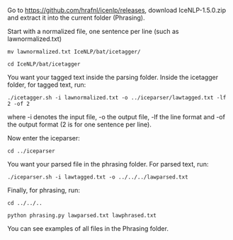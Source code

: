 Go to https://github.com/hrafnl/icenlp/releases, download IceNLP-1.5.0.zip and extract it into the current folder (Phrasing).

Start with a normalized file, one sentence per line (such as lawnormalized.txt)

```mv lawnormalized.txt IceNLP/bat/icetagger/```

```cd IceNLP/bat/icetagger```

You want your tagged text inside the parsing folder. Inside the icetagger folder, for tagged text, run:

```./icetagger.sh -i lawnormalized.txt -o ../iceparser/lawtagged.txt -lf 2 -of 2```

where -i denotes the input file, -o the output file, -lf the line format and -of the output format (2 is for one sentence per line).

Now enter the iceparser:

```cd ../iceparser```

You want your parsed file in the phrasing folder. For parsed text, run:

```./iceparser.sh -i lawtagged.txt -o ../../../lawparsed.txt```

Finally, for phrasing, run:

```cd ../../..```

```python phrasing.py lawparsed.txt lawphrased.txt```

You can see examples of all files in the Phrasing folder.
